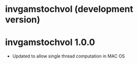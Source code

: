 # invgamstochvol (development version)

# invgamstochvol 1.0.0

* Updated to allow single thread computation in MAC OS 

